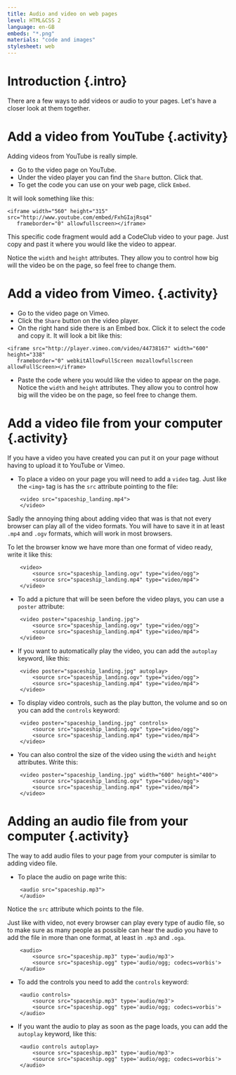 ```yaml
---
title: Audio and video on web pages
level: HTML&CSS 2
language: en-GB
embeds: "*.png"
materials: "code and images"
stylesheet: web
---
```


# Introduction {.intro}

There are a few ways to add videos or audio to your pages. Let's  have a closer look at them together.

# Add a video from YouTube {.activity}

Adding videos from YouTube is really simple.

+ Go to the video page on YouTube.
+ Under the video player you can find the `Share` button. Click that.
+ To get the code you can use on your web page, click `Embed`.

It will look something like this:

```{.langauge-markup}
<iframe width="560" height="315" src="http://www.youtube.com/embed/FxhGIajRsq4"
   frameborder="0" allowfullscreen></iframe>
```

This specific code fragment would add a CodeClub video to your page. Just copy and past it where you would like the video to appear.

Notice the `width` and `height` attributes. They allow you to control how big will the video be on the page, so feel free to change them.

# Add a video from Vimeo. {.activity}

+ Go to the video page on Vimeo.
+ Click the `Share` button on the video player.
+ On the right hand side there is an Embed box. Click it to select the code and copy it. It will look a bit like this:

```{.langauge-markup}
<iframe src="http://player.vimeo.com/video/44738167" width="600" height="338"
   frameborder="0" webkitAllowFullScreen mozallowfullscreen allowFullScreen></iframe>
```

+ Paste the code where you would like the video to appear on the page. Notice the `width` and `height` attributes. They allow you to control how big will the video be on the page, so feel free to change them.

# Add a video file from your computer {.activity}

If you have a video you have created you can put it on your page without having to upload it to YouTube or Vimeo.

+ To place a video on your page you will need to add a `video` tag. Just like the `<img>` tag is has the `src` attribute pointing to the file:

```{.langauge-markup}
	<video src="spaceship_landing.mp4">
	</video>
```

Sadly the annoying thing about adding video that was is that not every browser can play all of the video formats. You will have to save it in at least `.mp4` and `.ogv` formats, which will work in most browsers.

To let the browser know we have more than one format of video ready, write it like this:

```{.langauge-markup}
	<video>
		<source src="spaceship_landing.ogv" type="video/ogg">
		<source src="spaceship_landing.mp4" type="video/mp4">
	</video>
```

+ To add a picture that will be seen before the video plays, you can use a `poster` attribute:

```{.langauge-markup}
	<video poster="spaceship_landing.jpg">
		<source src="spaceship_landing.ogv" type="video/ogg">
		<source src="spaceship_landing.mp4" type="video/mp4">
	</video>
```

+ If you want to automatically play the video, you can add the `autoplay` keyword, like this:

```{.langauge-markup}
	<video poster="spaceship_landing.jpg" autoplay>
		<source src="spaceship_landing.ogv" type="video/ogg">
		<source src="spaceship_landing.mp4" type="video/mp4">
	</video>
```

+ To display video controls, such as the play button, the volume and so on you can add the `controls` keyword:

```{.langauge-markup}
	<video poster="spaceship_landing.jpg" controls>
		<source src="spaceship_landing.ogv" type="video/ogg">
		<source src="spaceship_landing.mp4" type="video/mp4">
	</video>
```

+ You can also control the size of the video using the `width` and `height` attributes. Write this:

```{.langauge-markup}
	<video poster="spaceship_landing.jpg" width="600" height="400">
		<source src="spaceship_landing.ogv" type="video/ogg">
		<source src="spaceship_landing.mp4" type="video/mp4">
	</video>
```

# Adding an audio file from your computer {.activity}

The way to add audio files to your page from your computer is similar to adding video file.

+ To place the audio on page write this:

```{.langauge-markup}
	<audio src="spaceship.mp3">
	</audio>
```

Notice the `src` attribute which points to the file.

Just like with video, not every browser can play every type of audio file, so to make sure as many people as possible can hear the audio you have to add the file in more than one format, at least in `.mp3` and `.oga`.

```{.langauge-markup}
	<audio>
 		<source src="spaceship.mp3" type='audio/mp3'>
 		<source src="spaceship.ogg" type='audio/ogg; codecs=vorbis'>
	</audio>
```

+ To add the controls you need to add the `controls` keyword:

```{.langauge-markup}
	<audio controls>
 		<source src="spaceship.mp3" type='audio/mp3'>
 		<source src="spaceship.ogg" type='audio/ogg; codecs=vorbis'>
	</audio>
```

+ If you want the audio to play as soon as the page loads, you can add the `autoplay` keyword, like this:

```{.langauge-markup}
	<audio controls autoplay>
 		<source src="spaceship.mp3" type='audio/mp3'>
 		<source src="spaceship.ogg" type='audio/ogg; codecs=vorbis'>
	</audio>
```
